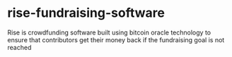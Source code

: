 # rise-fundraising-software
Rise is crowdfunding software built using bitcoin oracle technology to ensure that contributors get their money back if the fundraising goal is not reached
